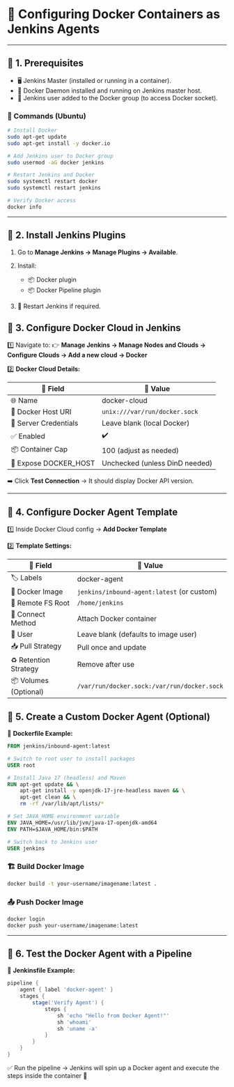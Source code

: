 # 🐳 Configuring Docker Containers as Jenkins Agents

---

## 🔹 **1. Prerequisites**

* 🖥️ Jenkins Master (installed or running in a container).
* 🐳 Docker Daemon installed and running on Jenkins master host.
* 👤 Jenkins user added to the Docker group (to access Docker socket).

### 📜 Commands (Ubuntu)

```bash
# Install Docker
sudo apt-get update
sudo apt-get install -y docker.io

# Add Jenkins user to Docker group
sudo usermod -aG docker jenkins

# Restart Jenkins and Docker
sudo systemctl restart docker
sudo systemctl restart jenkins

# Verify Docker access
docker info
```

---

## 🔹 **2. Install Jenkins Plugins**

1. Go to **Manage Jenkins → Manage Plugins → Available**.
2. Install:

   * 📦 Docker plugin
   * 📦 Docker Pipeline plugin
3. 🔄 Restart Jenkins if required.


## 🔹 **3. Configure Docker Cloud in Jenkins**

1️⃣ Navigate to:
👉 **Manage Jenkins → Manage Nodes and Clouds → Configure Clouds → Add a new cloud → Docker**

2️⃣ **Docker Cloud Details:**

| 📌 Field               | 🔧 Value                       |
| ---------------------- | ------------------------------ |
| 🌐 Name                | docker-cloud                   |
| 🐳 Docker Host URI     | `unix:///var/run/docker.sock`  |
| 🔑 Server Credentials  | Leave blank (local Docker)     |
| ✅ Enabled              | ✔️                             |
| 📦 Container Cap       | 100 (adjust as needed)         |
| 🚫 Expose DOCKER\_HOST | Unchecked (unless DinD needed) |

➡️ Click **Test Connection** → It should display Docker API version.

---

## 🔹 **4. Configure Docker Agent Template**

1️⃣ Inside Docker Cloud config → **Add Docker Template**

2️⃣ **Template Settings:**

| 📌 Field              | 🔧 Value                                    |
| --------------------- | ------------------------------------------- |
| 🏷️ Labels            | docker-agent                                |
| 🐳 Docker Image       | `jenkins/inbound-agent:latest` (or custom)  |
| 📂 Remote FS Root     | `/home/jenkins`                             |
| 🔗 Connect Method     | Attach Docker container                     |
| 👤 User               | Leave blank (defaults to image user)        |
| 📥 Pull Strategy      | Pull once and update                        |
| ♻️ Retention Strategy | Remove after use                            |
| 📦 Volumes (Optional) | `/var/run/docker.sock:/var/run/docker.sock` |


## 🔹 **5. Create a Custom Docker Agent (Optional)**

📜 **Dockerfile Example:**

```dockerfile
FROM jenkins/inbound-agent:latest

# Switch to root user to install packages
USER root

# Install Java 17 (headless) and Maven
RUN apt-get update && \
    apt-get install -y openjdk-17-jre-headless maven && \
    apt-get clean && \
    rm -rf /var/lib/apt/lists/*

# Set JAVA_HOME environment variable
ENV JAVA_HOME=/usr/lib/jvm/java-17-openjdk-amd64
ENV PATH=$JAVA_HOME/bin:$PATH

# Switch back to Jenkins user
USER jenkins
```

### 🏗️ Build Docker Image

```bash
docker build -t your-username/imagename:latest .
```

### 📤 Push Docker Image

```bash
docker login
docker push your-username/imagename:latest
```

---

## 🔹 **6. Test the Docker Agent with a Pipeline**

📜 **Jenkinsfile Example:**

```groovy
pipeline {
    agent { label 'docker-agent' }
    stages {
        stage('Verify Agent') {
            steps {
                sh 'echo "Hello from Docker Agent!"'
                sh 'whoami'
                sh 'uname -a'
            }
        }
    }
}
```

✅ Run the pipeline → Jenkins will spin up a Docker agent and execute the steps inside the container 🚀
